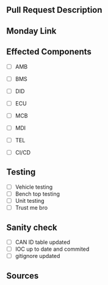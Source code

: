 ## Pull Request Description
<!-- Describe your PR here -->


## Monday Link
<!-- Copy related Monday issue here -->

## Effected Components
<!-- Check which components are affected -->
- [ ] AMB
- [ ] BMS
- [ ] DID
- [ ] ECU
- [ ] MCB
- [ ] MDI
- [ ] TEL
- [ ] CI/CD


## Testing
<!-- Check which testing was done -->
- [ ] Vehicle testing
- [ ] Bench top testing
- [ ] Unit testing
- [ ] Trust me bro

<!-- Describe your testing steps here -->

## Sanity check
<!-- Verify these steps (check even if not applicable) -->
- [ ] CAN ID table updated
- [ ] IOC up to date and commited
- [ ] gitignore updated

## Sources
<!-- Added any links to articles or videos used -->